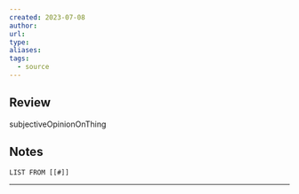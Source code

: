 ```yaml
---
created: 2023-07-08
author: 
url: 
type: 
aliases: 
tags:
  - source
---
```

## Review
subjectiveOpinionOnThing

## Notes
```dataview
LIST FROM [[#]]
```

---